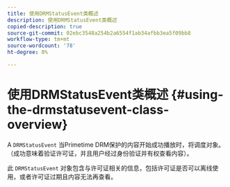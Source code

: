 ```yaml
---
title: 使用DRMStatusEvent类概述
description: 使用DRMStatusEvent类概述
copied-description: true
source-git-commit: 02ebc3548a254b2a6554f1ab34afbb3ea5f09bb8
workflow-type: tm+mt
source-wordcount: '78'
ht-degree: 0%

---
```


# 使用DRMStatusEvent类概述 {#using-the-drmstatusevent-class-overview}

A `DRMStatusEvent` 当Primetime DRM保护的内容开始成功播放时，将调度对象。 （成功意味着验证许可证，并且用户经过身份验证并有权查看内容）。

此 `DRMStatusEvent` 对象包含与许可证相关的信息，包括许可证是否可以离线使用，或者许可证过期且内容无法再查看。
